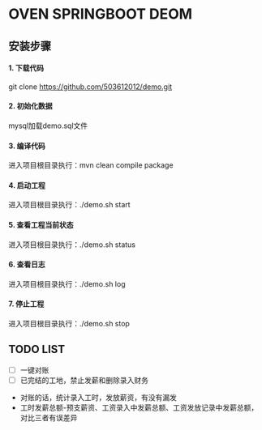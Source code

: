# OVEN SPRINGBOOT DEOM

## 安装步骤
#### 1. 下载代码
git clone https://github.com/503612012/demo.git
#### 2. 初始化数据
mysql加载demo.sql文件
#### 3. 编译代码
进入项目根目录执行：mvn clean compile package
#### 4. 启动工程
进入项目根目录执行：./demo.sh start
#### 5. 查看工程当前状态
进入项目根目录执行：./demo.sh status
#### 6. 查看日志
进入项目根目录执行：./demo.sh log
#### 7. 停止工程
进入项目根目录执行：./demo.sh stop

## TODO LIST
- [ ] 一键对账
- [ ] 已完结的工地，禁止发薪和删除录入财务

- 对账的话，统计录入工时，发放薪资，有没有漏发
- 工时发薪总额-预支薪资、工资录入中发薪总额、工资发放记录中发薪总额，对比三者有误差异

